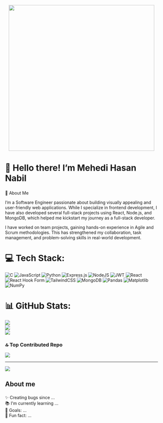 <div align="center">
  <img height="480"  src="https://i.postimg.cc/9fxGBDXh/Blue-Minimalist-Personal-Branding-Youtube-Banner-1.png"  />
</div>

###

<h1 align="left">👋 Hello there! I’m Mehedi Hasan Nabil</h1>

###

<p align="left">🚀 About Me

I’m a Software Engineer passionate about building visually appealing and user-friendly web applications. While I specialize in frontend development, I have also developed several full-stack projects using React, Node.js, and MongoDB, which helped me kickstart my journey as a full-stack developer.

I have worked on team projects, gaining hands-on experience in Agile and Scrum methodologies. This has strengthened my collaboration, task management, and problem-solving skills in real-world development.</p>


###


# 💻 Tech Stack:
![C](https://img.shields.io/badge/c-%2300599C.svg?style=for-the-badge&logo=c&logoColor=white) ![JavaScript](https://img.shields.io/badge/javascript-%23323330.svg?style=for-the-badge&logo=javascript&logoColor=%23F7DF1E) ![Python](https://img.shields.io/badge/python-3670A0?style=for-the-badge&logo=python&logoColor=ffdd54) ![Express.js](https://img.shields.io/badge/express.js-%23404d59.svg?style=for-the-badge&logo=express&logoColor=%2361DAFB) ![NodeJS](https://img.shields.io/badge/node.js-6DA55F?style=for-the-badge&logo=node.js&logoColor=white) ![JWT](https://img.shields.io/badge/JWT-black?style=for-the-badge&logo=JSON%20web%20tokens) ![React](https://img.shields.io/badge/react-%2320232a.svg?style=for-the-badge&logo=react&logoColor=%2361DAFB) ![React Hook Form](https://img.shields.io/badge/React%20Hook%20Form-%23EC5990.svg?style=for-the-badge&logo=reacthookform&logoColor=white) ![TailwindCSS](https://img.shields.io/badge/tailwindcss-%2338B2AC.svg?style=for-the-badge&logo=tailwind-css&logoColor=white) ![MongoDB](https://img.shields.io/badge/MongoDB-%234ea94b.svg?style=for-the-badge&logo=mongodb&logoColor=white) ![Pandas](https://img.shields.io/badge/pandas-%23150458.svg?style=for-the-badge&logo=pandas&logoColor=white) ![Matplotlib](https://img.shields.io/badge/Matplotlib-%23ffffff.svg?style=for-the-badge&logo=Matplotlib&logoColor=black) ![NumPy](https://img.shields.io/badge/numpy-%23013243.svg?style=for-the-badge&logo=numpy&logoColor=white)
# 📊 GitHub Stats:
![](https://github-readme-stats.vercel.app/api?username=mehediNabil24&theme=dark&hide_border=false&include_all_commits=false&count_private=false)<br/>
![](https://nirzak-streak-stats.vercel.app/?user=mehediNabil24&theme=dark&hide_border=false)<br/>
![](https://github-readme-stats.vercel.app/api/top-langs/?username=mehediNabil24&theme=dark&hide_border=false&include_all_commits=false&count_private=false&layout=compact)

### 🔝 Top Contributed Repo
![](https://github-contributor-stats.vercel.app/api?username=mehediNabil24&limit=5&theme=dark&combine_all_yearly_contributions=true)

---
[![](https://visitcount.itsvg.in/api?id=mehediNabil24&icon=0&color=0)](https://visitcount.itsvg.in)

<!-- Proudly created with GPRM ( https://gprm.itsvg.in ) -->

###

<h2 align="left">About me</h2>

###

<p align="left">✨ Creating bugs since ...<br>📚 I'm currently learning ...<br>🎯 Goals: ...<br>🎲 Fun fact: ...</p>

###


